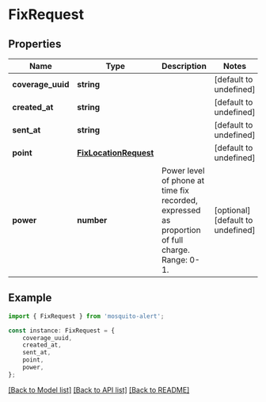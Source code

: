 # FixRequest


## Properties

Name | Type | Description | Notes
------------ | ------------- | ------------- | -------------
**coverage_uuid** | **string** |  | [default to undefined]
**created_at** | **string** |  | [default to undefined]
**sent_at** | **string** |  | [default to undefined]
**point** | [**FixLocationRequest**](FixLocationRequest.md) |  | [default to undefined]
**power** | **number** | Power level of phone at time fix recorded, expressed as proportion of full charge. Range: 0-1. | [optional] [default to undefined]

## Example

```typescript
import { FixRequest } from 'mosquito-alert';

const instance: FixRequest = {
    coverage_uuid,
    created_at,
    sent_at,
    point,
    power,
};
```

[[Back to Model list]](../README.md#documentation-for-models) [[Back to API list]](../README.md#documentation-for-api-endpoints) [[Back to README]](../README.md)
